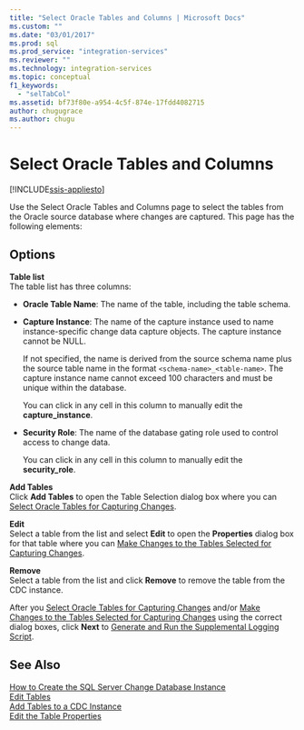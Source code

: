 ```yaml
---
title: "Select Oracle Tables and Columns | Microsoft Docs"
ms.custom: ""
ms.date: "03/01/2017"
ms.prod: sql
ms.prod_service: "integration-services"
ms.reviewer: ""
ms.technology: integration-services
ms.topic: conceptual
f1_keywords: 
  - "selTabCol"
ms.assetid: bf73f80e-a954-4c5f-874e-17fdd4082715
author: chugugrace
ms.author: chugu
---
```

# Select Oracle Tables and Columns

[!INCLUDE[ssis-appliesto](../../includes/ssis-appliesto-ssvrpluslinux-asdb-asdw-xxx.md)]


  Use the Select Oracle Tables and Columns page to select the tables from the Oracle source database where changes are captured. This page has the following elements:  
  
## Options  
 **Table list**  
 The table list has three columns:  
  
-   **Oracle Table Name**: The name of the table, including the table schema.  
  
-   **Capture Instance**: The name of the capture instance used to name instance-specific change data capture objects. The capture instance cannot be NULL.  
  
     If not specified, the name is derived from the source schema name plus the source table name in the format `<schema-name>_<table-name>`. The capture instance name cannot exceed 100 characters and must be unique within the database.  
  
     You can click in any cell in this column to manually edit the **capture_instance**.  
  
-   **Security Role**: The name of the database gating role used to control access to change data.  
  
     You can click in any cell in this column to manually edit the **security_role**.  
  
 **Add Tables**  
 Click **Add Tables** to open the Table Selection dialog box where you can [Select Oracle Tables for Capturing Changes](../../integration-services/change-data-capture/select-oracle-tables-for-capturing-changes.md).  
  
 **Edit**  
 Select a table from the list and select **Edit** to open the **Properties** dialog box for that table where you can [Make Changes to the Tables Selected for Capturing Changes](../../integration-services/change-data-capture/make-changes-to-the-tables-selected-for-capturing-changes.md).  
  
 **Remove**  
 Select a table from the list and click **Remove** to remove the table from the CDC instance.  
  
 After you [Select Oracle Tables for Capturing Changes](../../integration-services/change-data-capture/select-oracle-tables-for-capturing-changes.md) and/or [Make Changes to the Tables Selected for Capturing Changes](../../integration-services/change-data-capture/make-changes-to-the-tables-selected-for-capturing-changes.md) using the correct dialog boxes, click **Next** to [Generate and Run the Supplemental Logging Script](../../integration-services/change-data-capture/generate-and-run-the-supplemental-logging-script.md).  
  
## See Also  
 [How to Create the SQL Server Change Database Instance](../../integration-services/change-data-capture/how-to-create-the-sql-server-change-database-instance.md)   
 [Edit Tables](../../integration-services/change-data-capture/edit-tables.md)   
 [Add Tables to a CDC Instance](../../integration-services/change-data-capture/add-tables-to-a-cdc-instance.md)   
 [Edit the Table Properties](../../integration-services/change-data-capture/edit-the-table-properties.md)  
  
  
